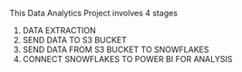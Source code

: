 This Data Analytics Project involves 4 stages
1. DATA EXTRACTION
2. SEND DATA TO S3 BUCKET
3. SEND DATA FROM S3 BUCKET TO SNOWFLAKES
4. CONNECT SNOWFLAKES TO POWER BI FOR ANALYSIS